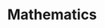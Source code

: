 ---
layout: posts_by_category
categories: Mathematics
title: Mathematics
permalink: /category/Mathematics/
---